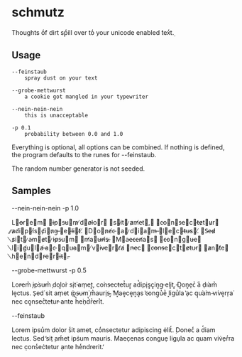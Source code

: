 schmutz
=======

Thoughts o̒f dirt sp̒ill over to̒ your unicode enabled ̇tex̒t.̣

Usage
-----

    --feinstaub
        spray dust on your text

    --grobe-mettwurst
        a cookie got mangled in your typewriter

    --nein-nein-nein
        this is unacceptable

    -p 0.1
        probability between 0.0 and 1.0

Everything is optional, all options can be combined. If nothing
is defined, the program defaults to the runes for --feinstaub.

The random number generator is not seeded.

Samples
-------

--nein-nein-nein -p 1.0

L⃥o̶r⃥e⃫m⃥ ⃦i̶p⃫s̶u⃓m̷ ̸d⃦o̸l̵o⃥r⃓ ⃫s⃦i̷t⃒ ̷a̷m̸e̵t⃦,⃥ ⃦c̵o⃓n⃥s̵e⃫c⃫t̶e̷t⃓u̷r⃒ ⃫a̷d̸i⃦p⃓i̸s⃒c̸i⃒n̷g̶ ⃒e⃫l̶i⃒t̸.̸ ⃫D⃒o⃒n̷e̸c̵ ⃥a⃒ ̷d⃥i⃫a⃦m̶ ⃥l⃫e⃦c⃓t̶u̶s⃦.̸ ⃒S̵e̶d̷ ⃥s̷i⃥t⃦ ̷a̵m⃒e̷t⃓ ̷i̵p̷s̵u⃦m⃫ ⃥m̸a⃥u̶r̵i̸s̶.̷ ⃥M⃥a̵e̵c̶e̵n̸a⃦s⃥ ⃦c̶o⃓n⃥g⃒u̶e⃥ ⃥l⃓i⃫g̸u⃥l⃒a̸ ̶a⃫c̵ ⃒q⃥u̵a⃒m⃒ ̸v⃥i̵v̵e⃓r⃦r̸a̸ ⃒n̶e̵c⃥ ⃒c̵o̶n̵s̶e⃒c⃓t⃒e̷t̵u̵r⃥ ⃒a̷n⃓t̸e⃦ ⃥h⃒e⃒n⃦d⃥r̵e⃥r⃫i̶t⃓.̵


--grobe-mettwurst -p 0.5

Lor̵em̔ ̜i̵p͘su̵m̔ ̜dol͓o͘r si̜t͘ ̵am̜et͓, co͘ns̵ect̵et̔ur͓ ad̔ipi̜s͓c͓in͓g̵ eli͓t.͓ ̵D͓on͓e̜c̔ ͘a̔ d̜i͘am̔ le͓ctus. S̜ed͘ sit am̜et i͘p͓s̵u̵m͘ ̜m̔auri̜s̵.͓ ̔M͓ae͓ce͓n͓a͓s ̔c̵ong̜u̔e̔ l͓igu̔la ̔a̜c q̜u͘a͘m ̵vi͘ve͓rr̜a͘ nec co͓nsec̔te̵tur̵ ante h̔e͘n̜d̔r̔e̵r͘i̔t.


--feinstaub

Lorem ipsu̒m dolor s̒it amet, co̒nsectetur adipiscing ėlit̒. ̣Donec̒ a d̒iam lectus. Sed ̒siṭ ̣am̒et ipṡum mauris. Maec̣enas conguẹ ligụla ac quam viv̇ẹr̒ra nec c̣ons̒eċtetur ạnte he̒ndrerit.̒
